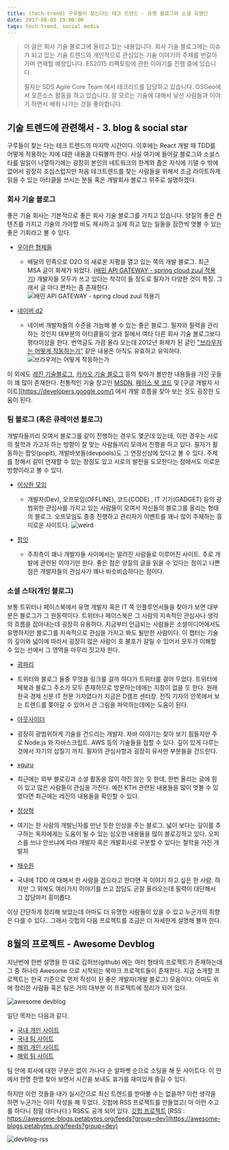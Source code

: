 ```yaml
---
title: (tech-trend) 구루들이 찾는다는 테크 트렌드 - 유명 블로그와 소셜 유명인
date: 2017-08-03 19:00:00
tags: tech trend, social media
---
```



> 이 글은 회사 기술 블로그에 올리고 있는 내용입니다. 회사 기술 블로그에는 이슈가 되고 있는 기술 트렌드와 개인적으로 관심있는 기술 이야기의 주제를 번갈아 가며 연재할 예정입니다. ES2015 리팩토링에 관한 이야기를 진행 중에 있습니다.
>
>필자는 SDS Agile Core Team 에서 테크리드를 담당하고 있습니다. 
>OSGeo에서 오픈소스 활동을 하고 있습니다. 잘 모르는 기술에 대해서 낯선 사람들과 이야기 하면서 배워 나가는 것을 좋아합니다.


## 기술 트렌드에 관련해서 - 3. blog & social star

구루들이 찾는 다는 테크 트렌드의 마지막 시간이다. 이후에는 React 개발 때 TDD를 어떻게 적용하는 지에 대한 내용을 다뤄볼까 한다. 사실 여기에 들어갈 블로그와 소셜스타를 일일이 나열하기에는 굉장히 본인의 네트워크의 한계와 좁은 지식에 기댈 수 밖에 없어서 굉장히 조심스럽지만 처음 테크트렌드를 찾는 사람들을 위해서 조금 라이트하게 읽을 수 있는 아티클을 쓰시는 분들 혹은 개발회사 블로그 위주로 설명하겠다.

### 회사 기술 블로그

좋은 기술 회사는 기본적으로 좋은 회사 기술 블로그를 가지고 있습니다. 양질의 좋은 컨텐츠를 가지고 기술의 가야할 바도 제시하고 실제 하고 있는 일들을 잠깐씩 엿볼 수 있는 좋은 기회라고 볼 수 있다. 

* [우아한 형제들](http://woowabros.github.io/)
  - 배달의 민족으로 O2O 의 새로운 지평을 열고 있는 쪽의 개발 블로그. 최근 MSA 글이 화제가 되었다. ([배민 API GATEWAY - spring cloud zuul 적용기](http://woowabros.github.io/r&d/2017/06/13/apigateway.html)) 개발자들 모두가 쓰고 있다는 착각이 들 정도로 필자가 다양한 것이 특징. 그래서 글 마다 편차는 좀 존재한다.
  ![배민 API GATEWAY - spring cloud zuul 적용기](/images/wooa.png)

* [네이버 d2](http://d2.naver.com/home)
  - 네이버 개발자들의 수준을 가늠해 볼 수 있는 좋은 블로그. 필자와 필력을 관리하는 것인지 대부분의 아티클들이 양과 질에서 여타 다른 회사 기술 블로그보다 평타이상을 한다. 번역글도 가끔 올라 오는데 2012년 화제가 된 글인 ["브라우저는 어떻게 작동하는가"](http://d2.naver.com/helloworld/59361) 같은 내용은 아직도 유효하고 유익하다. 
  ![브라우저는 어떻게 작동하는가](/images/naver_d2.png)

이 외에도 [레진 기술블로그](http://tech.lezhin.com/), [카카오 기술 블로그](http://tech.kakao.com/) 등의 찾아가 볼만한 내용들을 가진 곳들이 꽤 많이 존재한다. 전통적인 기술 창고인 [MSDN](https://msdn.microsoft.com/ko-kr/default.aspx), [페이스 북 코드](https://code.facebook.com/) 및 [구글 개발자 사이트][https://developers.google.com/] 에서 개발 흐름을 찾아 보는 것도 굉장한 도움이 된다.

### 팀 블로그 (혹은 큐레이션 블로그)

개발자들끼리 모여서 블로그를 같이 진행하는 경우도 몇군데 있는데, 이런 경우는 서로의 철학과 가고자 하는 방향이 잘 맞는 사람들끼리 모여서 진행을 하고 있다. 필자가 활동하는 팝잇(popit), 개발바보들(devpools)도 그 연장선상에 있다고 볼 수 있다. 주제를 정해서 같이 연재할 수 있는 장점도 있고 서로의 발전을 도모한다는 점에서도 이로운 방향이라고 볼 수 있다.

* [이상한 모임](http://blog.weirdx.io/)
  - 개발자(Dev), 오프모임(OFFLINE), 코드(CODE) , IT 기기(GADGET) 등의 광범위한 관심사를 가지고 있는 사람들이 모여서 자신들의 블로그를 올리는 형태의 블로그. 오프모임도 종종 진행하고 관리자가 이벤트를 꽤나 많이 주체하는 흥미로운 사이트다.
  ![weird](/images/weird.png)

* [팝잇](http://www.popit.kr)
  - 주최측이 꽤나 개발자들 사이에서는 알려진 사람들로 이루어진 사이트. 주로 개발에 관련된 이야기만 한다. 좋은 점은 양질의 글을 읽을 수 있다는 점이고 나쁜 점은 개발자들의 관심사가 꽤나 비슷비습하다는 점이다.

### 소셜 스타(개인 블로그)
보통 트위터나 페이스북에서 유명 개발자 혹은 IT 쪽 인플루언서들을 찾아가 보면 대부분은 블로그가 그 원동력이다. 트위터나 페이스북은 그 사람의 지속적인 관심사나 생각의 흐름을 잡아내는데 굉장히 유용하다. 지금부터 언급되는 사람들은 소셜미디어에서도 유명하지만 블로그를 지속적으로 관심을 가지고 봐도 될만한 사람이다. 이 챕터는 기술의 깊이와 넓이에 따라서 굉장히 많은 사람이 호 불호가 갈릴 수 있어서 모두가 이해할 수 있는 선에서 그 영역을 마무리 짓고자 한다.

* [광파리](https://twitter.com/kwang82)
 - 트위터와 블로그 둘중 무엇을 링크를 걸까 하다가 트위터를 걸어 두었다. 트위터에 페북과 블로그 주소가 모두 존재하므로 방문하는데에는 지장이 없을 듯 한다. 원래 한국 경제 신문 IT 전문 기자였다가 지금은 D캠프 센터장. 전직 기자의 안목에서 보는 트렌드를 쫒아갈 수 있어서 큰 그림을 파악하는데에는 도움이 된다.

 * [아웃사이더](https://blog.outsider.ne.kr/)
 - 굉장히 광범위하게 기술을 건드리는 개발자. 자바 이야기는 찾아 보기 힘들지만 주로 Node.js 와 자바스크립트. AWS 등의 기술들을 접할 수 있다. 깊이 있게 다루는 것에서 자기의 삽질기 까지. 필자의 관심사항과 굉장히 유사한 부분들을 건드린다. 

 * [xguru](https://twitter.com/xguru?lang=ko)
 - 최근에는 외부 블로깅과 소셜 활동을 많이 하진 않는 듯 한데, 한번 올리는 글에 힘이 있고 많은 사람들이 관심을 가진다. 예전 KTH 관련된 내용들을 많이 엿볼 수 있었다면 최근에는 레진의 내용들을 확인할 수 있다.

 * [정상혁](http://blog.benelog.net/)
 - 여기는 한 사람의 개발닌자를 만난 듯한 인상을 주는 블로그. 넓이 보다는 깊이를 추구하는 독자에게는 도움이 될 수 있는 심오한 내용들을 많이 블로깅하고 있다. 오피스를 쓰냐 안쓰냐에 따라 개발자 혹은 개발회사로 구분할 수 있다는 철학을 가진 개발자

 * [채수원](http://blog.doortts.com/)
 - 국내에 TDD 에 대해서 한 사람을 꼽으라고 한다면 꼭 이야기 하고 싶은 한 사람. 하지만 그 외에도 여러가지 이야기를 쓰고 잡담도 곧잘 올라오는데 필력이 대단해서 그 잡담마저 흥미롭다.

이상 간단하게 정리해 보았는데 아마도 더 유명한 사람들이 있을 수 있고 누군가의 취향은 다를 수 있다.. 그래서 깃헙의 다음 프로젝트를 조금은 더 자세한게 설명해 볼까 한다.

## 8월의 프로젝트 - Awesome Devblog

지난번에 한번 설명을 한 대로 깁허브(github) 에는 여러 형태의 프로젝트가 존재하는데 그 중 하나라 Awesome 으로 시작되는 북마크 프로젝트들이 존재한다. 지금 소개할 프로젝트는 한국 기준으로 먼저 작성이 된 좋은 개발자(개발 블로그) 모음이다.
아마도 위에 정리한 사람들 혹은 팀은 거의 대부분 이 프로젝트에 정리가 되어 있다.

![awesome devblog](/images/devblog.png)

일단 목차는 다음과 같다.

* [국내 개인 사이트](https://github.com/sarojaba/awesome-devblog#%EA%B5%AD%EB%82%B4-%EA%B0%9C%EC%9D%B8-%EC%82%AC%EC%9D%B4%ED%8A%B8)
* [국내 팀 사이트](https://github.com/sarojaba/awesome-devblog#%EA%B5%AD%EB%82%B4-%ED%8C%80-%EC%82%AC%EC%9D%B4%ED%8A%B8)
* [해외 개인 사이트](https://github.com/sarojaba/awesome-devblog#%EA%B5%AD%EC%99%B8-%EA%B0%9C%EC%9D%B8-%EC%82%AC%EC%9D%B4%ED%8A%B8)
* [해외 팀 사이트](https://github.com/sarojaba/awesome-devblog#%EA%B5%AD%EC%99%B8-%ED%8C%80-%EC%82%AC%EC%9D%B4%ED%8A%B8)

팀 안에 회사에 대한 구분은 없이 가나다 순 알파벳 순으로 소팅을 해 둔 사이트다.
이 안에서 한명 한명 찾아 보면서 시간을 보내도 휴가를 재미있게 즐길 수 있다.

하지만 이런 것들을 내가 실시간으로 최신 트렌드를 받아볼 수는 없을까? 이런 생각을 하면 누군가는 이미 작성을 해 두었다. 
깃헙에 RSS 프로젝트를 만들었고( 아 이런 수고를 하다니 정말 대다나다.) RSS도 공개 되어 있다.
[깃헙 프로젝트](https://github.com/BenjaminKim/awesome-blogs)
[RSS : https://awesome-blogs.petabytes.org/feeds?group=dev](https://awesome-blogs.petabytes.org/feeds?group=dev)

![devblog-rss](/images/devblog-rss.png)


